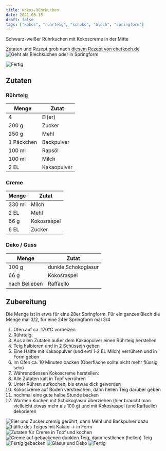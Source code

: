 ```yaml
---
title: Kokos-Rührkuchen
date: 2021-08-18
draft: false
tags: ["kokos", "rührteig", "schoko", "blech", "springform"]
---
```


Schwarz-weißer Rührkuchen mit Kokoscreme in der Mitte

Zutaten und Rezept grob nach [diesem Rezept von chefkoch.de](https://www.chefkoch.de/rezepte/2421681382131890/Saftiger-Kokoskuchen-vom-Blech.html)
![Geht als Blechkuchen oder in Springform](/Kokos-Rührkuchen/08-kleines_blech.jpg)

![Fertig](/Zwetschgen-Käsekuchen-mit-Streuseln/05-Fertig.jpg)

## Zutaten

### Rührteig

| Menge      | Zutat       |
|------------|-------------|
| 4          | Ei(er)      |
| 200 g      | Zucker      |
| 250 g      | Mehl        |
| 1 Päckchen | Backpulver  |
| 100 ml     | Rapsöl      |
| 100 ml     | Milch       |
| 2 EL       | Kakaopulver |

### Creme

| Menge  | Zutat       |
|--------|-------------|
| 330 ml | Milch       |
| 2 EL   | Mehl        |
| 66 g   | Kokosraspel |
| 6 EL   | Zucker      |

### Deko / Guss

| Menge         | Zutat               |
|---------------|---------------------|
| 100 g         | dunkle Schokoglasur |
| 66 g          | Kokosraspel         |
| nach Belieben | Raffaello           |

## Zubereitung

Die Menge ist in etwa für eine 28er Springform.
Für ein ganzes Blech die Menge mal 3/2, für eine 24er Springform mal 3/4

1. Ofen auf ca. 170°C vorheizen
2. Rührteig:
  2. Aus allen Zutaten außer dem Kakaopulver einen Rührteig herstellen
  3. Teig halbieren und in 2 Schüsseln geben
  4. Eine Hälfte mit Kakaopulver (und evtl 1-2 EL Milch) verrühren und in Form geben
  5. Im Ofen ca. 10 Minuten backen (Oberfläche sollte nicht mehr flüssig sein)
3. Währenddessen Kokoscreme herstellen:
  1. Alle Zutaten kalt in Topf verrühren
  2. Unter Rühren aufkochen, bis etwas dick geworden
4. Kokoscreme auf Boden verstreichen, dann hellen Teig darüber geben
5. nochmal eine gute halbe Stunde backen
6. Warmen Kuchen mit Schokoglasur überziehen (hier braucht man vielleicht etwas mehr als 100 g) und mit Kokosraspel (und Raffaello) dekorieren



![Eier und Zucker cremig gerührt, dann Mehl und Backpulver dazu](/Kokos-Rührkuchen/01-Eier-Zucker.jpg)
![hälfte des Teiges mit Kakao -> in Form](/Kokos-Rührkuchen/02-dunkler-Rührteig)
![Zutaten für Creme in Topf und kochen](/Kokos-Rührkuchen/03-Creme-kochen.jpg)
![Creme auf gebackenen dunklen Teig, dann restlichen (hellen) Teig](/Kokos-Rührkuchen/04-Creme-auf-Teig.jpg)
![Fertig gebacken](/Kokos-Rührkuchen/05-fertig-gebacken.jpg)
![Glasur und Deko](/Kokos-Rührkuchen/06-Glasur.jpg)
![Fertig](/Kokos-Rührkuchen/07-fertig.jpg)
